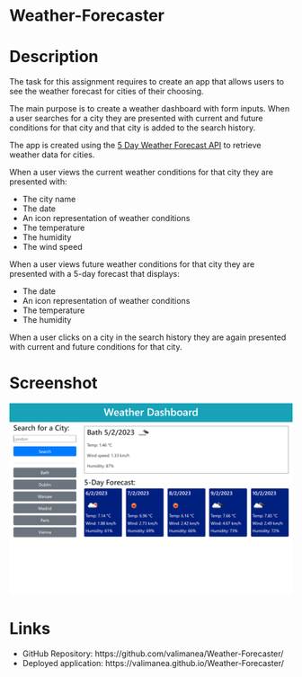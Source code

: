 # Weather-Forecaster

# Description
The task for this assignment requires to create an app that allows users to see the weather forecast for cities of their choosing.

The main purpose is to create a weather dashboard with form inputs.
When a user searches for a city they are presented with current and future conditions for that city and that city is added to the search history.

The app is created using the <a href="https://openweathermap.org/forecast5">5 Day Weather Forecast API</a> to retrieve weather data for cities. 

When a user views the current weather conditions for that city they are presented with:
- The city name
- The date
- An icon representation of weather conditions
- The temperature
- The humidity
- The wind speed

When a user views future weather conditions for that city they are presented with a 5-day forecast that displays:
- The date
- An icon representation of weather conditions
- The temperature
- The humidity

When a user clicks on a city in the search history they are again presented with current and future conditions for that city.

# Screenshot
![alt text](assets/images/screenshot.png)

# Links
<ul>
  <li>GitHub Repository: https://github.com/valimanea/Weather-Forecaster/ </li>
  <li>Deployed application: https://valimanea.github.io/Weather-Forecaster/ </li>
</ul>

